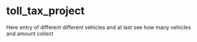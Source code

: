# toll_tax_project
Here entry of different different vehicles and at last see how many vehicles and amount collect 
